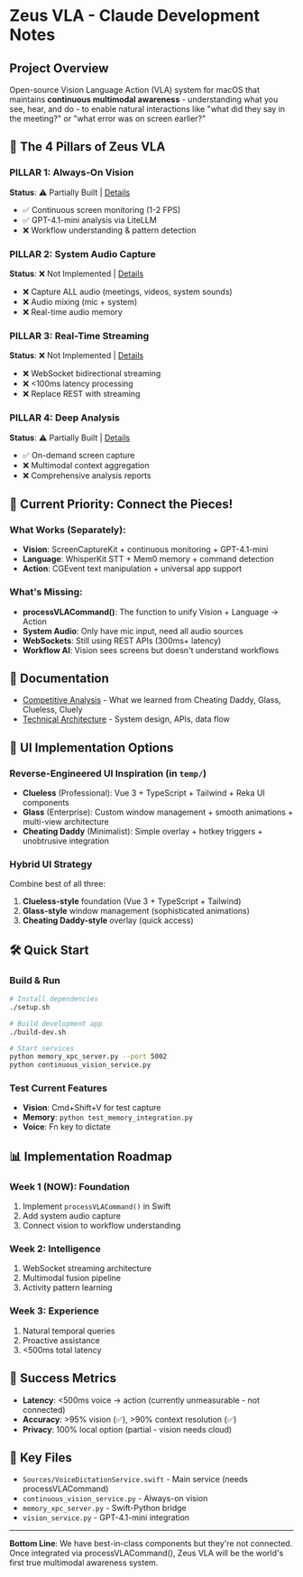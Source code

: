 # Zeus VLA - Claude Development Notes

## Project Overview  
Open-source Vision Language Action (VLA) system for macOS that maintains **continuous multimodal awareness** - understanding what you see, hear, and do - to enable natural interactions like "what did they say in the meeting?" or "what error was on screen earlier?"

## 🎯 The 4 Pillars of Zeus VLA

### PILLAR 1: Always-On Vision
**Status**: ⚠️ Partially Built | [Details](docs/pillar-1-vision.md)
- ✅ Continuous screen monitoring (1-2 FPS)
- ✅ GPT-4.1-mini analysis via LiteLLM
- ❌ Workflow understanding & pattern detection

### PILLAR 2: System Audio Capture  
**Status**: ❌ Not Implemented | [Details](docs/pillar-2-audio.md)
- ❌ Capture ALL audio (meetings, videos, system sounds)
- ❌ Audio mixing (mic + system)
- ❌ Real-time audio memory

### PILLAR 3: Real-Time Streaming
**Status**: ❌ Not Implemented | [Details](docs/pillar-3-streaming.md)
- ❌ WebSocket bidirectional streaming
- ❌ <100ms latency processing
- ❌ Replace REST with streaming

### PILLAR 4: Deep Analysis
**Status**: ⚠️ Partially Built | [Details](docs/pillar-4-analysis.md)
- ✅ On-demand screen capture
- ❌ Multimodal context aggregation
- ❌ Comprehensive analysis reports

## 🚀 Current Priority: Connect the Pieces!

### What Works (Separately):
- **Vision**: ScreenCaptureKit + continuous monitoring + GPT-4.1-mini
- **Language**: WhisperKit STT + Mem0 memory + command detection
- **Action**: CGEvent text manipulation + universal app support

### What's Missing:
- **processVLACommand()**: The function to unify Vision + Language → Action
- **System Audio**: Only have mic input, need all audio sources
- **WebSockets**: Still using REST APIs (300ms+ latency)
- **Workflow AI**: Vision sees screens but doesn't understand workflows

## 📁 Documentation
- [Competitive Analysis](docs/competitive-analysis.md) - What we learned from Cheating Daddy, Glass, Clueless, Cluely
- [Technical Architecture](docs/technical-architecture.md) - System design, APIs, data flow

## 🎨 UI Implementation Options

### Reverse-Engineered UI Inspiration (in `temp/`)
- **Clueless** (Professional): Vue 3 + TypeScript + Tailwind + Reka UI components
- **Glass** (Enterprise): Custom window management + smooth animations + multi-view architecture
- **Cheating Daddy** (Minimalist): Simple overlay + hotkey triggers + unobtrusive integration

### Hybrid UI Strategy
Combine best of all three:
1. **Clueless-style** foundation (Vue 3 + TypeScript + Tailwind)
2. **Glass-style** window management (sophisticated animations)
3. **Cheating Daddy-style** overlay (quick access)

## 🛠️ Quick Start

### Build & Run
```bash
# Install dependencies
./setup.sh

# Build development app
./build-dev.sh

# Start services
python memory_xpc_server.py --port 5002
python continuous_vision_service.py
```

### Test Current Features
- **Vision**: Cmd+Shift+V for test capture
- **Memory**: `python test_memory_integration.py`
- **Voice**: Fn key to dictate

## 📊 Implementation Roadmap

### Week 1 (NOW): Foundation
1. Implement `processVLACommand()` in Swift
2. Add system audio capture 
3. Connect vision to workflow understanding

### Week 2: Intelligence
1. WebSocket streaming architecture
2. Multimodal fusion pipeline
3. Activity pattern learning

### Week 3: Experience  
1. Natural temporal queries
2. Proactive assistance
3. <500ms total latency

## 🎯 Success Metrics
- **Latency**: <500ms voice → action (currently unmeasurable - not connected)
- **Accuracy**: >95% vision (✅), >90% context resolution (✅)
- **Privacy**: 100% local option (partial - vision needs cloud)

## 🔗 Key Files
- `Sources/VoiceDictationService.swift` - Main service (needs processVLACommand)
- `continuous_vision_service.py` - Always-on vision
- `memory_xpc_server.py` - Swift-Python bridge
- `vision_service.py` - GPT-4.1-mini integration

---

**Bottom Line**: We have best-in-class components but they're not connected. Once integrated via processVLACommand(), Zeus VLA will be the world's first true multimodal awareness system.
